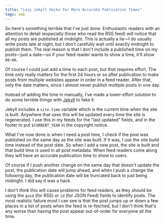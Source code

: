 ```yaml
---
title: "Lazy Jekyll Hacks for More Accurate Publication Times"
tags: web
---
```


So here's something terrible that I've just done. Enthusiastic readers with an attention to detail (especially those who read the RSS feed) will notice that all my posts are published at midnight. This is actually a lie—I do usually write posts late at night, but I don't carefully wait until exactly midnight to publish them. The real reason is that I don't include a published time on my posts—just a date—so if your feed reader wants to show a time, it'll show `00:00`.

Of course I could just add a time to each post, but that requires effort. The time only really matters for the first 24 hours or so after publication to make posts from multiple websites appear in order in a feed reader. After that, only the date matters, since I almost never publish multiple posts in one day.

Instead of adding the time in manually, I've made a lower-effort solution to do some terrible things with [Jekyll](http://jekyllrb.com) to fake it.

Jekyll includes a `site.time` variable which is the current time when the site is built. Anywhere that uses this will be updated every time the site is regenerated. I use this in my feeds for the "last updated" fields, and in the footer to put `$CURRENT_YEAR` in the copyright notice.

What I've now done is when I need a post time, I check if the post was published on the same day as the site was built. If it was, I use the site build time instead of the post date. So when I add a new post, the site is built and that build time is used in all post metadata. When feed readers come along they will have an accurate publication time to show to users.

Of course if I push another change on the same day that doesn't update the post, the publication date will jump ahead, and when I push a change the following day, the publication date will be truncated back to just being midnight. I did say it was a hack.

I don't _think_ this will cause problems for feed readers, as they should be using the `guid` (for RSS) or `id` (for JSON Feed) fields to identify posts. The most realistic failure most I can see is that the post jumps up or down a few places in a list of posts when the feed is re-fetched, but I don't think that's any worse than having the post appear out-of-order for everyone all the time.
